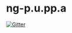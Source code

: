# ng-p.u.pp.a

[![Gitter](https://badges.gitter.im/Join%20Chat.svg)](https://gitter.im/UstymUkhman/ng-p.u.pp.a?utm_source=badge&utm_medium=badge&utm_campaign=pr-badge&utm_content=badge)